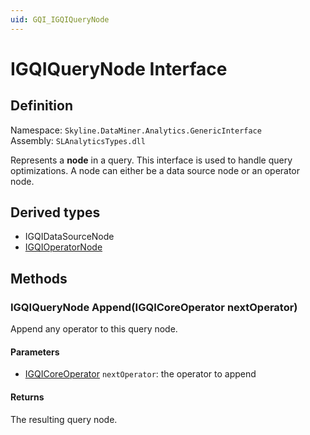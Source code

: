 ```yaml
---
uid: GQI_IGQIQueryNode
---
```


# IGQIQueryNode Interface

## Definition

Namespace: `Skyline.DataMiner.Analytics.GenericInterface`  
Assembly: `SLAnalyticsTypes.dll`

Represents a **node** in a query. This interface is used to handle query optimizations. A node can either be a data source node or an operator node.

## Derived types

- IGQIDataSourceNode
- [IGQIOperatorNode](xref:GQI_IGQIOperatorNode)

## Methods

### IGQIQueryNode Append(IGQICoreOperator nextOperator)

Append any operator to this query node.

#### Parameters

- [IGQICoreOperator](xref:GQI_IGQICoreOperator) `nextOperator`: the operator to append

#### Returns

The resulting query node.
